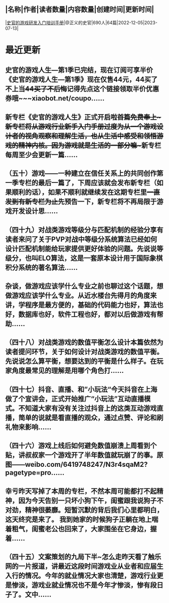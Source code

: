 |名称|作者|读者数量|内容数量|创建时间|更新时间|
---
|[史官的游戏研发入门培训手册](https://xiaobot.net/p/sg2201?refer=0b133df9-27dc-423b-8101-639049001c13)|@正义的史官|690人|64篇|2022-12-05|2023-07-13|

# 最近更新
## 史官的游戏人生—第1季已完结，现在订阅可享半价《史官的游戏人生—第1季》现在仅售44元，44买了不上当~~44买了不后悔~~记得先点这个链接领取半价优惠券哦~~~xiaobot.net/coupo......
## 新专栏《史官的游戏人生》正式开启啦~~首篇免费奉上~新专栏将从游戏行业新手入门手册过度为从一个游戏设计者的视角观察和理解生活，也从生活中感受和领悟游戏的精神内核。因为游戏就是生活的一部分嘛~~~新专栏每周至少会更新一篇......
## （五十）游戏——一种建立在信任关系上的共同创作第一季专栏的最后一篇了，下周应该就会发布新专栏（如果顺利的话），如果不顺利就继续发在这期专栏里~~一直发到有新专栏为止~~先预告一下，新专栏将不再局限于游戏开发设计思......
## （四十九）对战类游戏等级分与匹配机制的经验分享有读者来问了关于PVP对战中等级分系统算法已经如何设计匹配机制能给玩家提供更好体验的问题。先说说等级分，也叫ELO算法，这是一套原本设计用于国际象棋积分系统的著名算法......
## 杂谈，做游戏应该学什么专业之前也聊过这个话题，想做游戏应该学什么专业。从近水楼台先得月的角度来讲，学程序是最方便的，基础的代码能力也好，算法也好，数据库也好，软件工程也好，都对以后做游戏有帮助......
## （四十八）对战类游戏的数值平衡怎么设计本篇依然为读者提问环节，关于如何设计对战类游戏的数值平衡。先说说怎么算平衡，想要达到的平衡是什么样子。在玩家角度最常见的理解是用哪个角色打......
## （四十七）抖音、直播、和”小玩法“今天抖音在上海做了个宣讲会，正式开始推广“小玩法”互动直播模式。不知道大家有没有关注过抖音上的这类互动游戏直播，简单的说就是看直播的观众，通过点赞、评论和刷礼物来影响......
## （四十六）游戏上线后如何避免数值崩溃上周看到个贴，讲叔叔家一个游戏开了半年数值就玩崩了的事。原图——weibo.com/6419748247/N3r4sqaM2?pagetype=pro......
## 幸亏昨天写掉了本周的专栏，不然本周可能都打不起精神，因为今天告别一只坏小狗下午，闺蜜跟我说狗子不对劲，精神很萎靡。短暂沉默的背后我们心里都明白，这天终究是来了。 我到她家的时候狗子正躺在地上喘着粗气，闺蜜老公也回来了，大家围坐在它身边，握着......
## （四十五）文案策划的九局下半~怎么走昨天看了触乐网的一片报道，讲最近这段时间游戏业从业者和应届生入行的情况。今年的就业情况大家也清楚，游戏行业更是惨淡，游戏业就业情况也不是今年才惨淡，惨有段日子了。文中......

